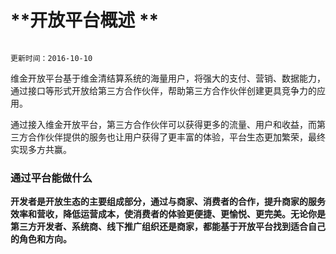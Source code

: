 
#  **开放平台概述  **                       
                                                                           更新时间：2016-10-10

维金开放平台基于维金清结算系统的海量用户，将强大的支付、营销、数据能力，通过接口等形式开放给第三方合作伙伴，帮助第三方合作伙伴创建更具竞争力的应用。

通过接入维金开放平台，第三方合作伙伴可以获得更多的流量、用户和收益，而第三方合作伙伴提供的服务也让用户获得了更丰富的体验，平台生态更加繁荣，最终实现多方共赢。

 
### **通过平台能做什么**
 
**开发者是开放生态的主要组成部分，通过与商家、消费者的合作，提升商家的服务效率和营收，降低运营成本，使消费者的体验更便捷、更愉悦、更完美。无论你是第三方开发者、系统商、线下推广组织还是商家，都能基于开放平台找到适合自己的角色和方向。**
